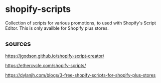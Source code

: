 # shopify-scripts

Collection of scripts for various promotions, to used with Shopify's Script Editor. This is only availble for Shopify plus stores.

## sources

https://jgodson.github.io/shopify-script-creator/

https://ethercycle.com/shopify-scripts/

https://dylanjh.com/blogs/3-free-shopify-scripts-for-shopify-plus-stores

